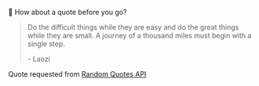 📣 How about a quote before you go?

> Do the difficult things while they are easy and do the great things while they are small. A journey of a thousand miles must begin with a single step.
>
> <p>- Laozi</p>

Quote requested from [Random Quotes API](https://github.com/lukePeavey/quotable)
